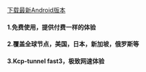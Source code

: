 [下载最新Android版本](https://github.com/xmyplay/cow.github.io/edit/gh-pages/index.md)

#### 1.免费使用，提供付费一样的体验
#### 2.覆盖全球节点，美国，日本，新加坡，俄罗斯等
#### 3.Kcp-tunnel fast3，极致网速体验

